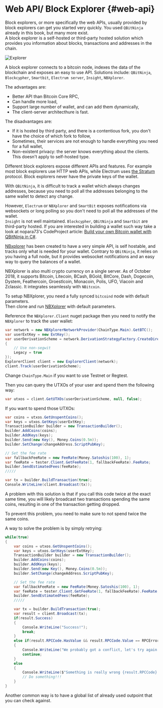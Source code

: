 # Web API/ Block Explorer {#web-api}

Block explorers, or more specifically the web APIs, usually provided by block explorers can get you started very quickly. You used `QBitNinja` already in this book, but many more exist.  
A block explorer is a self-hosted or third-party hosted solution which provides you information about blocks, transactions and addresses in the chain.  

![Explorer](../assets/Wallet-Explorer.png)

A block explorer connects to a bitcoin node, indexes the data of the blockchain and exposes an easy to use API.
Solutions include: `QBitNinja`, `Blockcypher`, `Smartbit`, `Electrum server`, `Insight`, `NBXplorer`.  

The advantages are:

* Better API than Bitcoin Core RPC,
* Can handle more load,
* Support large number of wallet, and can add them dynamically,
* The client-server architecthure is fast.  

The disadvantages are:

* If it is hosted by third party, and there is a contentious fork, you don't have the choice of which fork to follow,
* Sometimes, their services are not enough to handle everything you need for a full wallet,
* Non-existent privacy: the server knows everything about the clients. This doesn't apply to self-hosted type.

Different block explorers expose different APIs and features. For example most block explorers use HTTP web APIs, while Electrum uses [the Stratum](http://docs.electrum.org/en/latest/protocol.html) protocol. Block explorers never have the private keys of the wallet.  

With `QBitNinja`, it is difficult to track a wallet which always changes addresses, because you need to poll all the addresses belonging to the same wallet to detect any change. 

However, `Electrum` or `NBXplorer` and `SmartBit` exposes notifications via websockets or long polling so you don't need to poll all the addresses of the wallet.  
`Insight` is not well maintained. `Blockcypher`, `QBitNinja` and `Smartbit` are third-party hosted. If you are interested in building a wallet such way take a look at nopara73's CodeProject article: [Build your own Bitcoin wallet with QBitNinja in C#](https://www.codeproject.com/Articles/1115639/Build-your-own-Bitcoin-wallet).  

[NBxplorer](https://github.com/dgarage/NBXplorer/) has been created to have a very simple API, is self hostable, and tracks only what is needed for your wallet. 
Contrary to `QBitNinja`, it relies on you having a full node, but it provides websocket notifications and an easy way to query the balances of a wallet. 

NBXplorer is also multi crypto currency on a single server. As of October 2018, it supports Bitcoin, Litecoin, BCash, 
BGold, BitCore, Dash, Dogecoin, Dystem, Feathercoin, Groestlcoin, Monacoin, Polis, UFO, Viacoin and Zclassic.
It integrates seamlessly with `NBitcoin`.

To setup NBXplorer, you need a fully synced `bitcoind` node with default parameters.  
Then clone and run [NBXplorer](https://github.com/dgarage/NBXplorer) with default parameters.

Reference the `NBXplorer.Client` nuget package then you need to notify the `NBXplorer` to track the user wallet:

```cs
var network = new NBXplorerNetworkProvider(ChainType.Main).GetBTC();
var userExtKey = new ExtKey();
var userDerivationScheme = network.DerivationStrategyFactory.CreateDirectDerivationStrategy(userExtKey.Neuter(), new DerivationStrategyOptions()
{
	// Use non-segwit
	Legacy = true
});
ExplorerClient client = new ExplorerClient(network);
client.Track(userDerivationScheme);
```

Change `ChainType.Main` if you want to use Testnet or Regtest.

Then you can query the UTXOs of your user and spend them the following way:

```cs
var utxos = client.GetUTXOs(userDerivationScheme, null, false);
```

If you want to spend those UTXOs:

```cs
var coins = utxos.GetUnspentCoins();
var keys = utxos.GetKeys(userExtKey);
TransactionBuilder builder = new TransactionBuilder();
builder.AddCoins(coins);
builder.AddKeys(keys);
builder.Send(new Key(), Money.Coins(0.5m));
builder.SetChange(changeAddress.ScriptPubKey);

// Set the fee rate
var fallbackFeeRate = new FeeRate(Money.Satoshis(100), 1);
var feeRate = tester.Client.GetFeeRate(1, fallbackFeeRate).FeeRate;
builder.SendEstimatedFees(feeRate);
/////

var tx = builder.BuildTransaction(true);
Console.WriteLine(client.Broadcast(tx));
```

A problem with this solution is that if you call this code twice at the exact same time, you will likely broadcast two transactions spending the same coins, resulting in one of the transaction getting dropped.

To prevent this problem, you need to make sure to not spend twice the same coins.

A way to solve the problem is by simply retrying:

```cs
while(true)
{    
    var coins = utxos.GetUnspentCoins();
    var keys = utxos.GetKeys(userExtKey);
    TransactionBuilder builder = new TransactionBuilder();
    builder.AddCoins(coins);
    builder.AddKeys(keys);
    builder.Send(new Key(), Money.Coins(0.5m));
    builder.SetChange(changeAddress.ScriptPubKey);

    // Set the fee rate
    var fallbackFeeRate = new FeeRate(Money.Satoshis(100), 1);
    var feeRate = tester.Client.GetFeeRate(1, fallbackFeeRate).FeeRate;
    builder.SendEstimatedFees(feeRate);
    /////

    var tx = builder.BuildTransaction(true);
    var result = client.Broadcast(tx);
    if(result.Success)
    {
        Console.WriteLine("Success!");
        break;
    }
    else if(result.RPCCode.HasValue && result.RPCCode.Value == RPCErrorCode.RPC_TRANSACTION_REJECTED)
    {
        Console.WriteLine("We probably got a conflict, let's try again!");
        continue;
    }
    else
    {
        Console.WriteLine($"Something is really wrong {result.RPCCode} {result.RPCCodeMessage} {result.RPCMessage}");
        // Do something!!!
    }
}
```

Another common way is to have a global list of already used outpoint that you can check against.  

